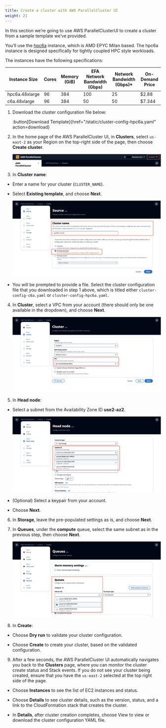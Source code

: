 ```yaml
---
title: Create a cluster with AWS ParallelCluster UI
weight: 21
--- 
```


In this section we’re going to use AWS ParallelClusterUI to create a cluster from a sample template we’ve provided.

You’ll use the [hpc6a](https://aws.amazon.com/ec2/instance-types/hpc6/) instance, which is AMD EPYC Milan based. The hpc6a instance is designed specifically for tightly coupled HPC style workloads.

The instances have the following specifications:

| Instance Size  | Cores | Memory (GiB) | EFA Network Bandwidth (Gbps) | Network Bandwidth (Gbps)* | On-Demand Price |
| -------------- | ----- | ------------ | ---------------------------- | ------------------------- | --------------- |
| hpc6a.48xlarge | 96    | 384          | 100                          | 25                        | $2.88           |
| c6a.48xlarge   | 96    | 384          | 50                           | 50                        | $7.344          |

1. Download the cluster configuration file below:

    :button[Download Template]{href="/static/cluster-config-hpc6a.yaml" action=download}

2. In the home page of the AWS ParallelCluster UI, in **Clusters**, select `us-east-2` as your Region on the top-right side of the page, then choose **Create cluster**.

    ![Create cluster - Region](/static/images/1-createcluster-region.png)

3. In **Cluster name**:

* Enter a name for your cluster (`CLUSTER_NAME`). 

* Select **Existing template**, and choose **Next**.

    ![Create cluster - name](/static/images/1-createcluster-name.png)

* You will be prompted to provide a file. Select the cluster configuration file that you downloaded in step 1 above, which is titled either `cluster-config-c6a.yaml` or `cluster-config-hpc6a.yaml`.

4. In **Cluster**, select a VPC from your account (there should only be one available in the dropdown), and choose **Next**. 

    ![Create cluster - VPC](/static/images/1-createcluster-vpc.png)

5. In **Head node**:

* Select a subnet from the Availability Zone ID **use2-az2**.
   
    ![Create cluster - subnet](/static/images/1-createcluster-subnet.png)

* (Optional) Select a keypair from your account. 

* Choose **Next**.

6. In **Storage**, leave the pre-populated settings as is, and choose **Next**.

7. In **Queues**, under the **compute** queue, select the same subnet as in the previous step, then choose **Next**.

    ![Create cluster - queue subnet](/static/images/1-createcluster-queuesubnet.png)

8. In **Create**:

* Choose **Dry run** to validate your cluster configuration. 

* Choose **Create** to create your cluster, based on the validated configuration. 

9. After a few seconds, the AWS ParallelCluster UI automatically navigates you back to the **Clusters** page, where you can monitor the cluster create status and Stack events. If you do not see your cluster being created, ensure that you have the `us-east-2` selected at the top right side of the page. 

* Choose **Instances** to see the list of EC2 instances and status.

* Choose **Details** to see cluster details, such as the version, status, and a link to the CloudFormation stack that creates the cluster.

* In **Details**, after cluster creation completes, choose View to view or download the cluster configuration YAML file.

